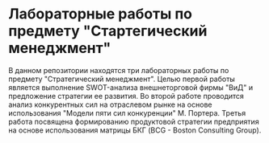 # Лабораторные работы по предмету "Стартегический менеджмент"
В данном репозитории находятся три лабораторных работы по предмету "Стратегический менеджмент". Целью первой работы является выполнение SWOT-анализа внешнеторговой фирмы "ВиД" и предложение стратегии ее развития. Во второй работе проводится анализ конкурентных сил на отраслевом рынке на основе использования "Модели пяти сил конкуренции" М. Портера. Третья работа посвящена формированию продуктовой стратегии предприятия на основе использования матрицы БКГ (BCG - Boston Consulting Group).